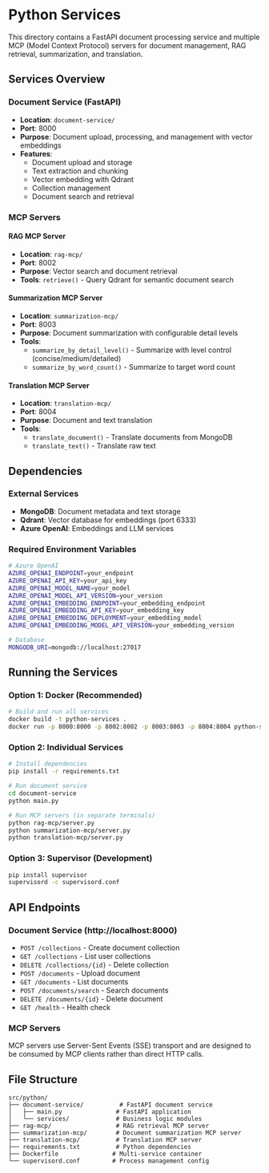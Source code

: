 # Python Services

This directory contains a FastAPI document processing service and multiple MCP (Model Context Protocol) servers for document management, RAG retrieval, summarization, and translation.

## Services Overview

### Document Service (FastAPI)
- **Location**: `document-service/`
- **Port**: 8000
- **Purpose**: Document upload, processing, and management with vector embeddings
- **Features**: 
  - Document upload and storage
  - Text extraction and chunking
  - Vector embedding with Qdrant
  - Collection management
  - Document search and retrieval

### MCP Servers

#### RAG MCP Server
- **Location**: `rag-mcp/`
- **Port**: 8002
- **Purpose**: Vector search and document retrieval
- **Tools**: `retrieve()` - Query Qdrant for semantic document search

#### Summarization MCP Server
- **Location**: `summarization-mcp/`
- **Port**: 8003
- **Purpose**: Document summarization with configurable detail levels
- **Tools**: 
  - `summarize_by_detail_level()` - Summarize with level control (concise/medium/detailed)
  - `summarize_by_word_count()` - Summarize to target word count

#### Translation MCP Server
- **Location**: `translation-mcp/`
- **Port**: 8004
- **Purpose**: Document and text translation
- **Tools**:
  - `translate_document()` - Translate documents from MongoDB
  - `translate_text()` - Translate raw text

## Dependencies

### External Services
- **MongoDB**: Document metadata and text storage
- **Qdrant**: Vector database for embeddings (port 6333)
- **Azure OpenAI**: Embeddings and LLM services

### Required Environment Variables
```bash
# Azure OpenAI
AZURE_OPENAI_ENDPOINT=your_endpoint
AZURE_OPENAI_API_KEY=your_api_key
AZURE_OPENAI_MODEL_NAME=your_model
AZURE_OPENAI_MODEL_API_VERSION=your_version
AZURE_OPENAI_EMBEDDING_ENDPOINT=your_embedding_endpoint
AZURE_OPENAI_EMBEDDING_API_KEY=your_embedding_key
AZURE_OPENAI_EMBEDDING_DEPLOYMENT=your_embedding_model
AZURE_OPENAI_EMBEDDING_MODEL_API_VERSION=your_embedding_version

# Database
MONGODB_URI=mongodb://localhost:27017
```

## Running the Services

### Option 1: Docker (Recommended)
```bash
# Build and run all services
docker build -t python-services .
docker run -p 8000:8000 -p 8002:8002 -p 8003:8003 -p 8004:8004 python-services
```

### Option 2: Individual Services
```bash
# Install dependencies
pip install -r requirements.txt

# Run document service
cd document-service
python main.py

# Run MCP servers (in separate terminals)
python rag-mcp/server.py
python summarization-mcp/server.py
python translation-mcp/server.py
```

### Option 3: Supervisor (Development)
```bash
pip install supervisor
supervisord -c supervisord.conf
```

## API Endpoints

### Document Service (http://localhost:8000)
- `POST /collections` - Create document collection
- `GET /collections` - List user collections
- `DELETE /collections/{id}` - Delete collection
- `POST /documents` - Upload document
- `GET /documents` - List documents
- `POST /documents/search` - Search documents
- `DELETE /documents/{id}` - Delete document
- `GET /health` - Health check

### MCP Servers
MCP servers use Server-Sent Events (SSE) transport and are designed to be consumed by MCP clients rather than direct HTTP calls.

## File Structure
```
src/python/
├── document-service/          # FastAPI document service
│   ├── main.py               # FastAPI application
│   └── services/             # Business logic modules
├── rag-mcp/                  # RAG retrieval MCP server
├── summarization-mcp/        # Document summarization MCP server
├── translation-mcp/          # Translation MCP server
├── requirements.txt          # Python dependencies
├── Dockerfile               # Multi-service container
└── supervisord.conf         # Process management config
```